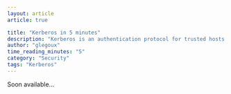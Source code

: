 ```yaml
---
layout: article
article: true

title: "Kerberos in 5 minutes"
description: "Kerberos is an authentication protocol for trusted hosts on untrusted networks."
author: "glegoux"
time_reading_minutes: "5"
category: "Security"
tags: "Kerberos"
---
```


<div style="height: 1000px">
  Soon available...
</div>

